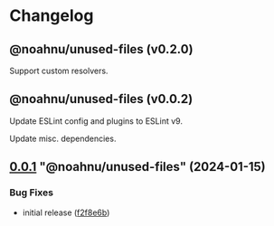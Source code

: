 # Changelog

<!-- MONOWEAVE:BELOW -->

## @noahnu/unused-files (v0.2.0) <a name="0.2.0"></a>

Support custom resolvers.



## @noahnu/unused-files (v0.0.2) <a name="0.0.2"></a>

Update ESLint config and plugins to ESLint v9.

Update misc. dependencies.



## [0.0.1](https://github.com/noahnu/nodejs-tools/compare/@noahnu/unused-files@0.0.0...@noahnu/unused-files@0.0.1) "@noahnu/unused-files" (2024-01-15)<a name="0.0.1"></a>

### Bug Fixes

* initial release ([f2f8e6b](https://github.com/noahnu/nodejs-tools/commits/f2f8e6b))



